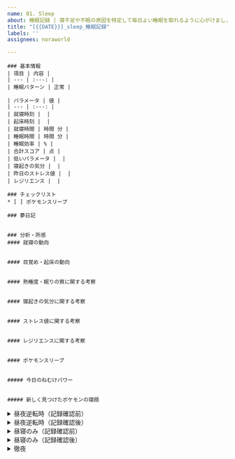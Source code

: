 ```yaml
---
name: 01. Sleep
about: 睡眠記録 | 寝不足や不眠の原因を特定して毎日よい睡眠を取れるように心がけましょう
title: "[{{DATE}}]_sleep_睡眠記録"
labels: ''
assignees: noraworld

---
```


```
### 基本情報
| 項目 | 内容 |
| --- | :---: |
| 睡眠パターン | 正常 |

| パラメータ | 値 |
| --- | :---: |
| 就寝時刻 |  |
| 起床時刻 |  |
| 就寝時間 | 時間 分 |
| 睡眠時間 | 時間 分 |
| 睡眠効率 | % |
| 合計スコア | 点 |
| 低いパラメータ |  |
| 寝起きの気分 |  |
| 昨日のストレス値 |  |
| レジリエンス |  |

### チェックリスト
* [ ] ポケモンスリープ

### 夢日記


### 分析・所感
#### 就寝の動向


#### 目覚め・起床の動向


#### 熟睡度・眠りの質に関する考察


#### 寝起きの気分に関する考察


#### ストレス値に関する考察


#### レジリエンスに関する考察


#### ポケモンスリープ


##### 今日のねむけパワー


##### 新しく見つけたポケモンの寝顔

```



<details>
<summary>昼夜逆転時（記録確認前）</summary>

```
### 基本情報
| 項目 | 内容 |
| --- | :---: |
| 睡眠パターン | 昼夜逆転（記録確認前） |

| パラメータ | 値 |
| --- | :---: |
| 昨日のストレス値 |  |
| 寝起きの気分 |  |

### 夢日記


### 分析・所感
昼夜逆転で記録がまだ確認できないので、日付変更後、または翌日確認する。

#### ストレス値に関する考察

```
</details>



<details>
<summary>昼夜逆転時（記録確認後）</summary>

```
### 基本情報
| 項目 | 内容 |
| --- | :---: |
| 睡眠パターン | 昼夜逆転（記録確認後） |

| パラメータ | 値 |
| --- | :---: |
| 就寝時刻 |  |
| 起床時刻 |  |
| 就寝時間 | 時間 分 |
| 睡眠時間 | 時間 分 |
| 睡眠効率 | % |
| 合計スコア | 点 |
| 低いパラメータ |  |

### 分析・所感
昼夜逆転時の睡眠の記録が確認できるようになった。

#### 就寝・目覚め・起床の動向


#### 熟睡度に関する考察


#### レジリエンスに関する考察

```
</details>



<details>
<summary>昼寝のみ（記録確認前）</summary>

```
### 基本情報
| 項目 | 内容 |
| --- | :---: |
| 睡眠パターン | 昼寝のみ（記録確認前） |

### 夢日記


### 分析・所感
昼寝のみだったため正確な記録は確認できていない。この睡眠時間は翌日のものと合算されるはず。


```
</details>



<details>
<summary>昼寝のみ（記録確認後）</summary>

```
### 基本情報
| 項目 | 内容 |
| --- | :---: |
| 睡眠パターン | 昼寝のみ（記録確認後） |

| パラメータ | 値 |
| --- | :---: |
| 就寝時刻 |  |
| 起床時刻 |  |
| 就寝時間 | 時間 分 |
| 睡眠時間 | 時間 分 |
| 昨日のストレス値 |  |
| 寝起きの気分 |  |

### 夢日記


### 分析・所感
昼寝のみだったため正確な記録は確認できていない。この睡眠時間は翌日のものと合算されるはず。


```
</details>



<details>
<summary>徹夜</summary>

```
### 基本情報
| 項目 | 内容 |
| --- | :---: |
| 睡眠パターン | 徹夜 |

### 分析・所感

```
</details>
